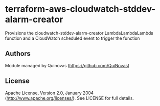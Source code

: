 # terraform-aws-cloudwatch-stddev-alarm-creator

Provisions the cloudwatch-stddev-alarm-creator LambdaLambdaLambda function and a CloudWatch scheduled event to trigger the function

## Authors

Module managed by Quinovas (https://github.com/QuiNovas)

## License

Apache License, Version 2.0, January 2004 (http://www.apache.org/licenses/). See LICENSE for full details.
